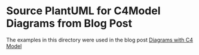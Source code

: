 # Source PlantUML for C4Model Diagrams from Blog Post

The examples in this directory were used in the blog post [Diagrams with C4 Model](https://mattjhayes.com/2020/05/10/diagrams-with-c4-model/)